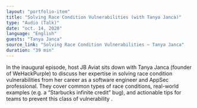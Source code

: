 ```yaml
---
layout: "portfolio-item"
title: "Solving Race Condition Vulnerabilities (with Tanya Janca)"
type: "Audio (Talk)"
date: "oct. 14, 2020"
language: "English"
guests: "Tanya Janca"
source_link: "Solving Race Condition Vulnerabilities – Tanya Janca"
duration: "39 min"
---
```


In the inaugural episode, host JB Aviat sits down with Tanya Janca (founder of WeHackPurple) to discuss her expertise in solving race condition vulnerabilities from her career as a software engineer and AppSec professional. They cover common types of race conditions, real-world examples (e.g. a “Starbucks infinite credit” bug), and actionable tips for teams to prevent this class of vulnerability  .
